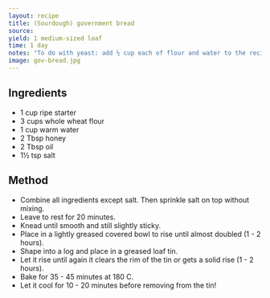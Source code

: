 ```yaml
---
layout: recipe
title: (Sourdough) government bread
source: 
yield: 1 medium-sized loaf
time: 1 day
notes: "To do with yeast: add ½ cup each of flour and water to the recipe. Start with the yeast, water and 1 cup flour and leave to sponge for 20 minutes. From there follow the same recipe, except the rising times will be much shorter (and the first can even be skipped)."
image: gov-bread.jpg
---
```


## Ingredients
- 1 cup ripe starter
- 3 cups whole wheat flour
- 1 cup warm water
- 2 Tbsp honey
- 2 Tbsp oil
- 1½ tsp salt

## Method
- Combine all ingredients except salt. Then sprinkle salt on top without mixing.
- Leave to rest for 20 minutes.
- Knead until smooth and still slightly sticky.
- Place in a lightly greased covered bowl to rise until almost doubled (1 - 2 hours).
- Shape into a log and place in a greased loaf tin.
- Let it rise until again it clears the rim of the tin or gets a solid rise (1 - 2 hours).
- Bake for 35 - 45 minutes at 180 C.
- Let it cool for 10 - 20 minutes before removing from the tin!
